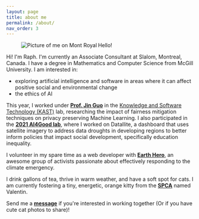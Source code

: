 ```yaml
---
layout: page
title: about me
permalink: /about/
nav_order: 3
---
```

<figure>
<img id="about-img" align="left" src="/assets/img/better-headshot.jpg" alt="Picture of me on Mont Royal">
<figcaption>Hello!</figcaption>
</figure>


Hi! I'm Raph. I'm currently an Associate Consultant at Slalom, Montreal, Canada. I have a degree in Mathematics and Computer Science from McGill University.
I am interested in:
- exploring artificial intelligence and software in areas where it can affect positive social and environmental change
- the ethics of AI  <br>

This year, I worked under **[Prof. Jin Guo](http://jguo-web.com/)** in the [Knowledge and Software Technology (KAST)](http://jguo-web.com/lab.html) lab, researching the impact of fairness mitigation techniques on privacy preserving Machine Learning. I also participated in the **[2021 AI4Good lab](https://www.ai4goodlab.com/)**, where I worked on Datallite, a dashboard that uses satellite imagery to address data droughts in developing regions to better inform policies that impact social development, specifically education inequality.

I volunteer in my spare time as a web developer with **[Earth Hero](https://www.earthhero.org)**, an awesome group of activists passionate about effectively responding to the climate emergency.  

I drink gallons of tea, thrive in warm weather, and have a soft spot for cats. I am currently fostering a tiny, energetic, orange kitty from the **[SPCA](https://www.spca.com/en/)** named Valentin.

Send me a **[message](mailto:raphaelletseng@gmail.com)** if you're interested in working together (Or if you have cute cat photos to share)!

<link rel="stylesheet" href="../assets/css/index.css">
